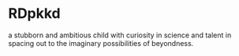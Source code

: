 # RDpkkd
a stubborn and ambitious child with curiosity in science and talent in spacing out to the imaginary possibilities of beyondness.
